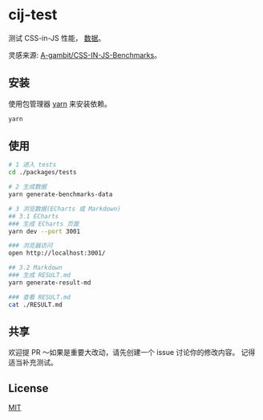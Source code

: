 # cij-test

测试 CSS-in-JS 性能， [数据](./packages/tests/RESULT.md)。

灵感来源: [A-gambit/CSS-IN-JS-Benchmarks](https://github.com/A-gambit/CSS-IN-JS-Benchmarks/blob/master/RESULT.md)。

## 安装

使用包管理器 [yarn](https://yarnpkg.com/) 来安装依赖。

```bash
yarn
```

## 使用

```bash
# 1 进入 tests
cd ./packages/tests

# 2 生成数据
yarn generate-benchmarks-data

# 3 浏览数据(ECharts 或 Markdown)
## 3.1 ECharts
### 生成 ECharts 页面
yarn dev --port 3001

### 浏览器访问
open http://localhost:3001/

## 3.2 Markdown
### 生成 RESULT.md
yarn generate-result-md

### 查看 RESULT.md
cat ./RESULT.md
```

## 共享

欢迎提 PR ～如果是重要大改动，请先创建一个 issue 讨论你的修改内容。
记得适当补充测试。

## License

[MIT](https://choosealicense.com/licenses/mit/)
